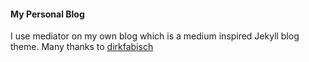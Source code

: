 #### My Personal Blog
I use mediator on my own blog which is a medium inspired Jekyll blog theme. Many thanks to [dirkfabisch](https://github.com/dirkfabisch/mediator)
